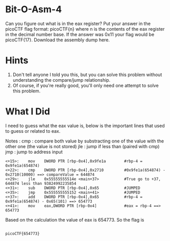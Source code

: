 # Bit-O-Asm-4

Can you figure out what is in the eax register? Put your answer in the picoCTF flag format: picoCTF{n} where n is the contents of the eax register in the decimal number base. If the answer was 0x11 your flag would be picoCTF{17}.
Download the assembly dump here.

# Hints

1. Don't tell anyone I told you this, but you can solve this problem without understanding the compare/jump relationship.
2. Of course, if you're really good, you'll only need one attempt to solve this problem.

# What I Did

I need to guess what the eax value is, below is the important lines that used to guess
or related to eax.

Notes :
cmp : compare both value by substracting one of the value with the other one (the value is not stored)
jle : jump if less than (paired with cmp)
jmp : jump to address input

```
<+15>:    mov    DWORD PTR [rbp-0x4],0x9fe1a        #rbp-4 = 0x9fe1a(654874)
<+22>:    cmp    DWORD PTR [rbp-0x4],0x2710         #0x9fe1a(654874) - 0x2710(10000) ==> compareValue = 644874
<+29>:    jle    0x55555555514e <main+37>           #True go to +37, 644874 less than 93824992235854
<+31>:    sub    DWORD PTR [rbp-0x4],0x65           #JUMPED
<+35>:    jmp    0x555555555152 <main+41>           #JUMPED
<+37>:    add    DWORD PTR [rbp-0x4],0x65           #rbp-4 = 0x9fe1a(654874) - 0x65(101) ==> 654773
<+41>:    mov    eax,DWORD PTR [rbp-0x4]            #eax = rbp-4 ==> 654773
```

Based on the calculation the value of eax is 654773.
So the flag is

```

picoCTF{654773}

```
